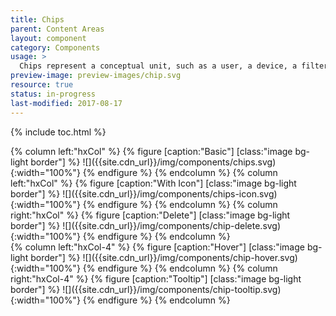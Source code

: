 ```yaml
---
title: Chips
parent: Content Areas
layout: component
category: Components
usage: >
  Chips represent a conceptual unit, such as a user, a device, a filter term, or a chunk of metadata and provide the user with the visual understanding of this conceptual unit as well as the ability to interact with them.
preview-image: preview-images/chip.svg
resource: true
status: in-progress
last-modified: 2017-08-17
---
```


{% include toc.html %}

<div class="hxRow"  markdown="1">
{% column left:"hxCol" %}
{% figure [caption:"Basic"] [class:"image bg-light border"] %}
![]({{site.cdn_url}}/img/components/chips.svg){:width="100%"}
{% endfigure %}
{% endcolumn %}
{% column left:"hxCol" %}
{% figure [caption:"With Icon"] [class:"image bg-light border"] %}
![]({{site.cdn_url}}/img/components/chips-icon.svg){:width="100%"}
{% endfigure %}
{% endcolumn %}
{% column right:"hxCol" %}
{% figure [caption:"Delete"] [class:"image bg-light border"] %}
![]({{site.cdn_url}}/img/components/chip-delete.svg){:width="100%"}
{% endfigure %}
{% endcolumn %}
</div>
<div class="hxRow"  markdown="1">
{% column left:"hxCol-4" %}
{% figure [caption:"Hover"] [class:"image bg-light border"] %}
![]({{site.cdn_url}}/img/components/chip-hover.svg){:width="100%"}
{% endfigure %}
{% endcolumn %}
{% column right:"hxCol-4" %}
{% figure [caption:"Tooltip"] [class:"image bg-light border"] %}
![]({{site.cdn_url}}/img/components/chip-tooltip.svg){:width="100%"}
{% endfigure %}
{% endcolumn %}
</div>
